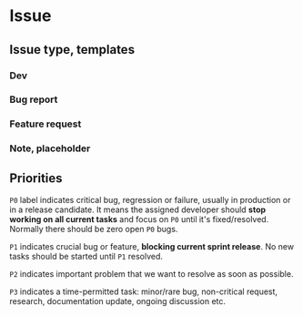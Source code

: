 # Issue

## Issue type, templates

### Dev

### Bug report

### Feature request

### Note, placeholder

## Priorities

`P0` label indicates critical bug, regression or failure, usually in production or in a release candidate. It means the assigned developer should **stop working on all current tasks** and focus on `P0` until it's fixed/resolved. Normally there should be zero open `P0` bugs.

`P1` indicates crucial bug or feature, **blocking current sprint release**. No new tasks should be started until `P1` resolved.

`P2` indicates important problem that we want to resolve as soon as possible.

`P3` indicates a time-permitted task: minor/rare bug, non-critical request, research, documentation update, ongoing discussion etc.
